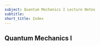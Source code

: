 ```yaml
---
subject: Quantum Mechanics I Lecture Notes
subtitle:
short_title: Index
---
```


## Quantum Mechanics I

[](#s-photoelec)